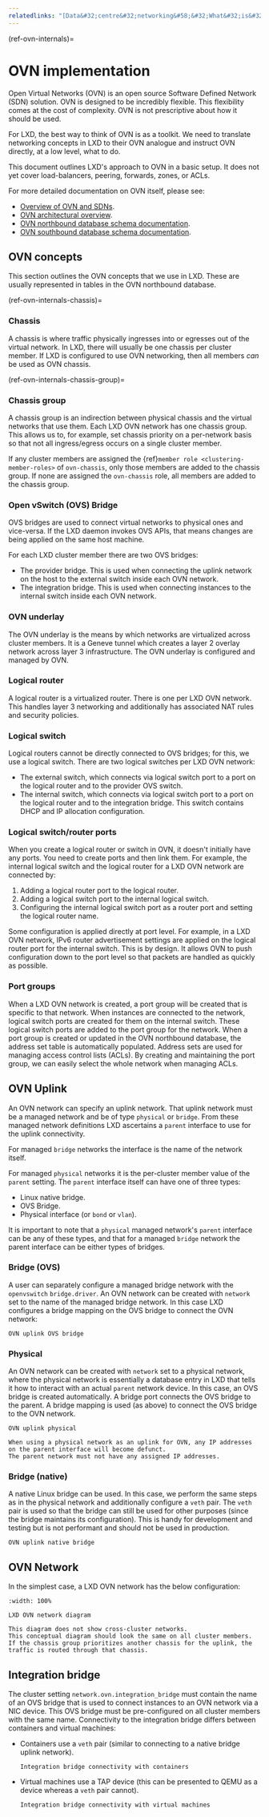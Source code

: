 ```yaml
---
relatedlinks: "[Data&#32;centre&#32;networking&#58;&#32;What&#32;is&#32;OVN&#63;](https://ubuntu.com/blog/data-centre-networking-what-is-ovn), [OVN&#32;architectural&#32;overview](https://manpages.ubuntu.com/manpages/noble/man7/ovn-architecture.7.html), [OVN&#32;northbound&#32;database&#32;schema&#32;documentation](https://manpages.ubuntu.com/manpages/noble/en/man5/ovn-nb.5.html), [OVN&#32;southbound&#32;database&#32;schema&#32;documentation](https://manpages.ubuntu.com/manpages/noble/en/man5/ovn-sb.5.html)"
---
```


(ref-ovn-internals)=
# OVN implementation

Open Virtual Networks (OVN) is an open source Software Defined Network (SDN) solution.
OVN is designed to be incredibly flexible.
This flexibility comes at the cost of complexity.
OVN is not prescriptive about how it should be used.

For LXD, the best way to think of OVN is as a toolkit.
We need to translate networking concepts in LXD to their OVN analogue and instruct OVN directly, at a low level, what to do.

This document outlines LXD's approach to OVN in a basic setup.
It does not yet cover load-balancers, peering, forwards, zones, or ACLs.

For more detailed documentation on OVN itself, please see:

- [Overview of OVN and SDNs](https://ubuntu.com/blog/data-centre-networking-what-is-ovn).
- [OVN architectural overview](https://manpages.ubuntu.com/manpages/noble/man7/ovn-architecture.7.html).
- [OVN northbound database schema documentation](https://manpages.ubuntu.com/manpages/noble/en/man5/ovn-nb.5.html).
- [OVN southbound database schema documentation](https://manpages.ubuntu.com/manpages/noble/en/man5/ovn-sb.5.html).

## OVN concepts
This section outlines the OVN concepts that we use in LXD.
These are usually represented in tables in the OVN northbound database.

(ref-ovn-internals-chassis)=
### Chassis

A chassis is where traffic physically ingresses into or egresses out of the virtual network. In LXD, there will usually be one chassis per cluster member. If LXD is configured to use OVN networking, then all members *can* be used as OVN chassis.

(ref-ovn-internals-chassis-group)=
### Chassis group

A chassis group is an indirection between physical chassis and the virtual networks that use them. Each LXD OVN network has one chassis group. This allows us to, for example, set chassis priority on a per-network basis so that not all ingress/egress occurs on a single cluster member.

If any cluster members are assigned the {ref}`member role <clustering-member-roles>` of `ovn-chassis`, only those members are added to the chassis group. If none are assigned the `ovn-chassis` role, all members are added to the chassis group.

### Open vSwitch (OVS) Bridge
OVS bridges are used to connect virtual networks to physical ones and vice-versa.
If the LXD daemon invokes OVS APIs, that means changes are being applied on the same host machine.

For each LXD cluster member there are two OVS bridges:

- The provider bridge. This is used when connecting the uplink network on the host to the external switch inside each OVN network.
- The integration bridge. This is used when connecting instances to the internal switch inside each OVN network.

### OVN underlay
The OVN underlay is the means by which networks are virtualized across cluster members.
It is a Geneve tunnel which creates a layer 2 overlay network across layer 3 infrastructure.
The OVN underlay is configured and managed by OVN.

### Logical router
A logical router is a virtualized router.
There is one per LXD OVN network.
This handles layer 3 networking and additionally has associated NAT rules and security policies.

### Logical switch
Logical routers cannot be directly connected to OVS bridges; for this, we use a logical switch.
There are two logical switches per LXD OVN network:

- The external switch, which connects via logical switch port to a port on the logical router and to the provider OVS switch.
- The internal switch, which connects via logical switch port to a port on the logical router and to the integration bridge.
  This switch contains DHCP and IP allocation configuration.

### Logical switch/router ports
When you create a logical router or switch in OVN, it doesn't initially have any ports.
You need to create ports and then link them.
For example, the internal logical switch and the logical router for a LXD OVN network are connected by:

1. Adding a logical router port to the logical router.
1. Adding a logical switch port to the internal logical switch.
1. Configuring the internal logical switch port as a router port and setting the logical router name.

Some configuration is applied directly at port level.
For example, in a LXD OVN network, IPv6 router advertisement settings are applied on the logical router port for the internal switch.
This is by design. It allows OVN to push configuration down to the port level so that packets are handled as quickly as possible.

### Port groups
When a LXD OVN network is created, a port group will be created that is specific to that network.
When instances are connected to the network, logical switch ports are created for them on the internal switch.
These logical switch ports are added to the port group for the network.
When a port group is created or updated in the OVN northbound database, the address set table is automatically populated.
Address sets are used for managing access control lists (ACLs).
By creating and maintaining the port group, we can easily select the whole network when managing ACLs.

## OVN Uplink
An OVN network can specify an uplink network.
That uplink network must be a managed network and be of type `physical` or `bridge`.
From these managed network definitions LXD ascertains a `parent` interface to use for the uplink connectivity.

For managed `bridge` networks the interface is the name of the network itself.

For managed `physical` networks it is the per-cluster member value of the `parent` setting.
The `parent` interface itself can have one of three types:

- Linux native bridge.
- OVS Bridge.
- Physical interface (or `bond` or `vlan`).

It is important to note that a `physical` managed network's `parent` interface can be any of these types, and that for a managed `bridge` network the parent interface can be either types of bridges.

### Bridge (OVS)
A user can separately configure a managed bridge network with the `openvswitch` `bridge.driver`.
An OVN network can be created with `network` set to the name of the managed bridge network.
In this case LXD configures a bridge mapping on the OVS bridge to connect the OVN network:

```{figure} /images/ovn/ovn-uplink-bridge-ovs.svg
OVN uplink OVS bridge
```

### Physical
An OVN network can be created with `network` set to a physical network, where the physical network is essentially a database entry in LXD that tells it how to interact with an actual `parent` network device.
In this case, an OVS bridge is created automatically.
A bridge port connects the OVS bridge to the parent.
A bridge mapping is used (as above) to connect the OVS bridge to the OVN network.

```{figure} /images/ovn/ovn-uplink-physical.svg
OVN uplink physical
```

```{note}
When using a physical network as an uplink for OVN, any IP addresses on the parent interface will become defunct.
The parent network must not have any assigned IP addresses.
```

### Bridge (native)
A native Linux bridge can be used.
In this case, we perform the same steps as in the physical network and additionally configure a `veth` pair.
The `veth` pair is used so that the bridge can still be used for other purposes (since the bridge maintains its configuration).
This is handy for development and testing but is not performant and should not be used in production.

```{figure} /images/ovn/ovn-uplink-bridge-native.svg
OVN uplink native bridge
```

## OVN Network
In the simplest case, a LXD OVN network has the below configuration:

```{figure} /images/ovn/ovn-network.svg
:width: 100%

LXD OVN network diagram
```

```{note}
This diagram does not show cross-cluster networks.
This conceptual diagram should look the same on all cluster members.
If the chassis group prioritizes another chassis for the uplink, the traffic is routed through that chassis.
```

## Integration bridge
The cluster setting `network.ovn.integration_bridge` must contain the name of an OVS bridge that is used to connect instances to an OVN network via a NIC device.
This OVS bridge must be pre-configured on all cluster members with the same name.
Connectivity to the integration bridge differs between containers and virtual machines:

- Containers use a `veth` pair (similar to connecting to a native bridge uplink network).

    ```{figure} /images/ovn/ovn-integration-bridge-container.svg
    Integration bridge connectivity with containers
    ```

- Virtual machines use a TAP device (this can be presented to QEMU as a device whereas a `veth` pair cannot).

    ```{figure} /images/ovn/ovn-integration-bridge-vm.svg
    Integration bridge connectivity with virtual machines
    ```
